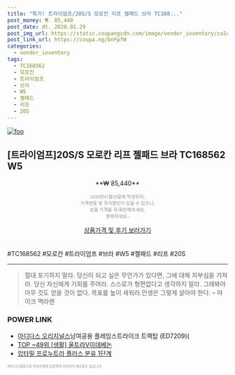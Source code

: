```yaml
--- 
title: "특가! 트라이엄프/20S/S 모로칸 리프 젤패드 브라 TC168..." 
post_money: ₩. 85,440 
post_date: dt. 2020.01.29 
post_img_url: https://static.coupangcdn.com/image/vendor_inventory/ca1c/4639b50ecce7113177eded796695c092fbdb932c8c56e96d3aca382f51fa.jpg 
post_link_url: https://coupa.ng/bnFpfW 
categories: 
  - vendor_inventory 
tags: 
  - TC168562 
  - 모로칸 
  - 트라이엄프 
  - 브라 
  - W5 
  - 젤패드 
  - 리프 
  - 20S 
--- 
```

[![foo](https://static.coupangcdn.com/image/vendor_inventory/ca1c/4639b50ecce7113177eded796695c092fbdb932c8c56e96d3aca382f51fa.jpg)](https://coupa.ng/bnFpfW) 

## [트라이엄프]20S/S 모로칸 리프 젤패드 브라 TC168562 W5 
<p style="text-align: center;">**₩ 85,440**</p> 
<p style="text-align: center;"><span style="color: #898c8f; font-family: Georgia,Times,serif; font-size: 0.75em;">2020년01월29일에 작성되어, <br>가격변동 및 추가할인이 있을 수 있으니,<br> 상품 가격을 꼭!확인해주세요.<br>행복하세요~</span> 
</p>	 
<div markdown="0" style="text-align: center;"><a href="https://coupa.ng/bnFpfW" class="btn btn--success">상품가격 및 후기 보러가기</a></div> 
<br><br> 
  #TC168562 #모로칸 #트라이엄프 #브라 #W5 #젤패드 #리프 #20S 
<hr> 

> 절대 포기하지 말라. 당신이 되고 싶은 무언가가 있다면, 그에 대해 자부심을 가져라. 당신 자신에게 기회를 주어라. 스스로가 형편없다고 생각하지 말라. 그래봐야 아무 것도 얻을 것이 없다. 목표를 높이 세워라.인생은 그렇게 살아야 한다.  – 마이크 맥라렌 


### POWER LINK

* <a href="https://blog.naver.com/sakai111/221778193322" target="_blank">[아디다스 오리지널스](아디다스오리지널스)남여공용 플레임스트라이크 트랙탑 (ED7209)(</a>
* <a href="https://blog.naver.com/an0733/221785366216" target="_blank"> TOP ~49위 [생활] 울트라V이데베논</a>
* <a href="https://blog.naver.com/fasyy4321/221783584854" target="_blank">압타밀 프로누트라 플러스 분유 1단계</a>

<span style="color: #898c8f; font-family: Georgia,Times,serif; font-size: 0.55em;">파트너스활동으로 작성자에게 일정액의 커미션이 제공될수 있습니다.</span> 
